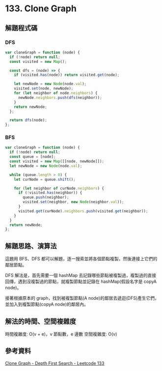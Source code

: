 # 133. Clone Graph

## 解題程式碼

### DFS

```javascript
var cloneGraph = function (node) {
  if (!node) return null;
  const visited = new Map();

  const dfs = (node) => {
    if (visited.has(node)) return visited.get(node);

    let newNode = new Node(node.val);
    visited.set(node, newNode);
    for (let neighbor of node.neighbors) {
      newNode.neighbors.push(dfs(neighbor));
    }
    return newNode;
  };

  return dfs(node);
};
```

### BFS

```javascript
var cloneGraph = function (node) {
  if (!node) return null;
  const queue = [node];
  const visited = new Map([[node, newNode]]);
  let newNode = new Node(node.val);

  while (queue.length > 0) {
    let curNode = queue.shift();

    for (let neighbor of curNode.neighbors) {
      if (!visited.has(neighbor)) {
        queue.push(neighbor);
        visited.set(neighbor, new Node(neighbor.val));
      }
      visited.get(curNode).neighbors.push(visited.get(neighbor));
    }
  }
  return newNode;
};
```

## 解題思路、演算法

這題用 BFS、DFS 都可以解題，逐一搜索並將各個節點複製，然後連接上它們的鄰居節點。

DFS 解法是，首先需要一個 hashMap 去記錄哪些節點被複製過，複製過的直接回傳，遇到沒複製過的節點，就複製節點並記錄在 hashMap(假設名字是 copyA node)。

接著根據原本的 graph，找到被複製節點(A node)的鄰居去遞迴(DFS)產生它們，並加入到複製節點(copyA node)的鄰居內。

## 解法的時間、空間複雜度

時間複雜度: O(v + e)，v 節點數，e 邊數
空間複雜度: O(v)

## 參考資料

[Clone Graph - Depth First Search - Leetcode 133](https://youtu.be/mQeF6bN8hMk)
